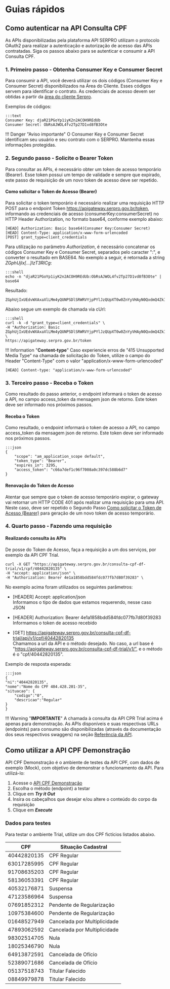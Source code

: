 # Guias rápidos  

## Como autenticar na API Consulta CPF

As APIs disponibilizadas pela plataforma API SERPRO utilizam o protocolo OAuth2 para realizar a autenticação e autorização de acesso das APIs contratadas. Siga os passos abaixo para se autenticar e consumir a API Consulta CPF.  

### 1. Primeiro passo - Obtenha Consumer Key e Consumer Secret  
Para consumir a API, você deverá utilizar os dois códigos (Consumer Key e Consumer Secret) disponibilizados na Área do Cliente. Esses códigos servem para identificar o contrato. As credenciais de acesso devem ser obtidas a partir da <a href="https://cliente.serpro.gov.br" target="_blank">área do cliente Serpro</a>. 

Exemplos de códigos:  

    :::text
    Consumer Key: djaR21PGoYp1iyK2n2ACOH9REdUb   
    Consumer Secret: ObRsAJWOL4fv2Tp27D1vd8fB3Ote

!!! Danger "Aviso importante"
    O Consumer Key e Consumer Secret identificam seu usuário e seu contrato com o SERPRO. Mantenha essas informações protegidas.

### 2. Segundo passo - Solicite o Bearer Token 
Para consultar as APIs, é necessário obter um token de acesso temporário (Bearer). Esse token possui um tempo de validade e sempre que expirado, este passo de requisição de um novo token de acesso deve ser repetido.

#### Como solicitar o Token de Acesso (Bearer)

Para solicitar o token temporário é necessário realizar uma requisição HTTP POST para o endpoint Token https://apigateway.serpro.gov.br/token, informando as credenciais de acesso (consumerKey:consumerSecret) no HTTP Header Authorization, no formato base64, conforme exemplo abaixo:

    [HEAD] Authorization: Basic base64(Consumer Key:Consumer Secret) 
    [HEAD] Content-Type: application/x-www-form-urlencoded 
    [POST] grant_type=client_credentials

Para utilização no parâmetro *Authorization*, é necessário concatenar os códigos Consumer Key e Consumer Secret, separados pelo caracter ":", e converter o resultado em BASE64. 
No exemplo a seguir, é retornada a string *ZGphUjIx[...]IzT3RlCg*:

    :::shell
    echo -n "djaR21PGoYp1iyK2n2ACOH9REdUb:ObRsAJWOL4fv2Tp27D1vd8fB3Ote" | base64

Resultado:

    ZGphUjIxUEdvWXAxaXlLMm4yQUNPSDlSRWRVYjpPYlJzQUpXT0w0ZnYyVHAyN0QxdmQ4ZkIzT3RlCg

Abaixo segue um exemplo de chamada via cUrl:

    :::shell
    curl -k -d "grant_type=client_credentials" \
    -H "Authorization: Basic ZGphUjIxUEdvWXAxaXlLMm4yQUNPSDlSRWRVYjpPYlJzQUpXT0w0ZnYyVHAyN0QxdmQ4ZkIzT3RlCg" \
    https://apigateway.serpro.gov.br/token

!!! Information "**Content-type**"
    Caso experiencie erros de "415 Unsupported Media Type" na chamada de solicitação do Token, utilize o campo do Header "Content-Type" com o valor "application/x-www-form-urlencoded"

    [HEAD] Content-type: "application/x-www-form-urlencoded"

### 3. Terceiro passo - Receba o Token 
Como resultado do passo anterior, o endpoint informará o token de acesso a API, no campo access_token da mensagem json de retorno. Este token deve ser informado nos próximos passos.

#### Receba o Token

Como resultado, o endpoint informará o token de acesso a API, no campo access_token da mensagem json de retorno. Este token deve ser informado nos próximos passos.

    :::json
    {
        "scope": "am_application_scope default", 
        "token_type": "Bearer", 
        "expires_in": 3295, 
        "access_token": "c66a7def1c96f7008a0c397dc588b6d7"
    }

#### Renovação do Token de Acesso

Atentar que sempre que o token de acesso temporário expirar, o gateway vai retornar um HTTP CODE 401 após realizar uma requisição para uma API. Neste caso, deve ser repetido o Segundo Passo [Como solicitar o Token de Acesso (Bearer)](quick_start.md#2-segundo-passo-solicite-o-bearer-token) para geração de um novo token de acesso temporário.

### 4. Quarto passo - Fazendo uma requisição

#### Realizando consulta às APIs

De posse do Token de Acesso, faça a requisição a um dos serviços, por exemplo da API CPF Trial. 

    curl -X GET "https://apigateway.serpro.gov.br/consulta-cpf-df-trial/v1/cpf/40442820135" \
    -H "accept: application/json" \
    -H "Authorization: Bearer 4e1a1858bdd584fdc077fb7d80f39283" \

No exemplo acima foram utilizados os seguintes parâmetros:

* [HEADER] Accept: application/json  
Informamos o tipo de dados que estamos requerendo, nesse caso JSON

* [HEADER] Authorization: Bearer 4e1a1858bdd584fdc077fb7d80f39283  
Informamos o token de acesso recebido

* [GET] https://apigateway.serpro.gov.br/consulta-cpf-df-trial/api/v1/cpf/40442820135  
Chamamos a url da API e o método desejado. No caso, a url base é "https://apigateway.serpro.gov.br/consulta-cpf-df-trial/v1/”, e o método é o "cpf/40442820135".

Exemplo de resposta esperada:

    :::json
    {
    "ni":"40442820135",
    "nome":"Nome do CPF 404.428.201-35",
    "situacao": {
        "codigo":"0",
        "descricao":"Regular"
    }
    }    

!!! Warning "**IMPORTANTE**"
    A chamada à consulta da API CPR Trial acima é apenas para demonstração. As APIs disponíveis e suas respectivas URLs (endpoints) para consumo são disponibilizadas (através da documentação dos seus respectivos swaggers) na seção [Referência da API](api_reference.md).

## Como utilizar a API CPF Demonstração

API CPF Demonstração é o ambiente de testes da API CPF, com dados de exemplo (Mock), com objetivo de demonstrar o funcionamento da API. Para utilizá-lo:  

1. Acesse o [API CPF Demonstração](demonstracao.md)  
1. Escolha o método (endpoint) a testar
1. Clique em ***Try it Out***
1. Insira os cabeçalhos que desejar e/ou altere o conteúdo do corpo da requisição
1. Clique em ***Execute***

### Dados para testes

Para testar o ambiente Trial, utilize um dos CPF fictícios listados abaixo.

| CPF | Situação Cadastral |
| ------------- | ------------- |
| 40442820135 | CPF Regular |
| 63017285995 | CPF Regular |
| 91708635203 | CPF Regular |
| 58136053391 | CPF Regular |
| 40532176871 | Suspensa |
| 47123586964 | Suspensa |
| 07691852312 | Pendente de Regularização |
| 10975384600 | Pendente de Regularização |
| 01648527949 | Cancelada por Multiplicidade |
| 47893062592 | Cancelada por Multiplicidade |
| 98302514705 | Nula |
| 18025346790 | Nula |
| 64913872591 | Cancelada de Ofício |
| 52389071686 | Cancelada de Ofício |
| 05137518743 | Titular Falecido |
| 08849979878 | Titular Falecido |